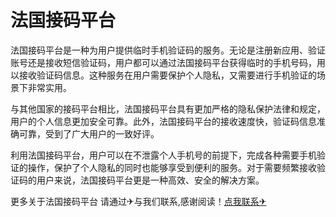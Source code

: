 # 法国接码平台

法国接码平台是一种为用户提供临时手机验证码的服务。无论是注册新应用、验证账号还是接收短信验证码，用户都可以通过法国接码平台获得临时的手机号码，用以接收验证码信息。这种服务在用户需要保护个人隐私，又需要进行手机验证的场景下非常实用。

与其他国家的接码平台相比，法国接码平台具有更加严格的隐私保护法律和规定，用户的个人信息更加安全可靠。此外，法国接码平台的接收速度快，验证码信息准确可靠，受到了广大用户的一致好评。

利用法国接码平台，用户可以在不泄露个人手机号的前提下，完成各种需要手机验证的操作，保护了个人隐私的同时也能够享受到便利的服务。对于需要频繁接收验证码的用户来说，法国接码平台更是一种高效、安全的解决方案。

更多关于法国接码平台 请通过✈与我们联系,感谢阅读！[点我联系✈](https://bbs.G208.com)